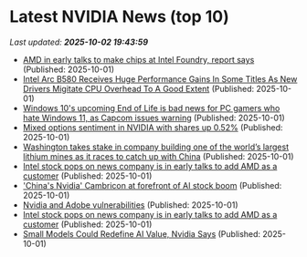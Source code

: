 # Latest NVIDIA News (top 10)
_Last updated: **2025-10-02 19:43:59**_

- [AMD in early talks to make chips at Intel Foundry, report says](https://www.tomshardware.com/pc-components/cpus/amd-in-early-talks-to-make-chips-at-intel-foundry-report-says) (Published: 2025-10-01)
- [Intel Arc B580 Receives Huge Performance Gains In Some Titles As New Drivers Migitate CPU Overhead To A Good Extent](https://wccftech.com/intel-arc-b580-receives-huge-performance-gains-in-some-titles-as-new-drivers-migitate-cpu-overhead-to-a-good-extent/) (Published: 2025-10-01)
- [Windows 10's upcoming End of Life is bad news for PC gamers who hate Windows 11, as Capcom issues warning](https://www.techradar.com/computing/windows/windows-10s-upcoming-end-of-life-is-bad-news-for-pc-gamers-who-hate-windows-11-as-capcom-issues-warning) (Published: 2025-10-01)
- [Mixed options sentiment in NVIDIA with shares up 0.52%](https://thefly.com/permalinks/entry.php/id4206398/NVDA-Mixed-options-sentiment-in-NVIDIA-with-shares-up-) (Published: 2025-10-01)
- [Washington takes stake in company building one of the world’s largest lithium mines as it races to catch up with China](https://fortune.com/2025/10/01/president-trump-administration-investment-electric-vehicles-united-states-lithium-energy-stake-company-deaprrtment-of-energy-general-motors-chris-wright-battery-washington-snaps-up-stake-in-lithium-am/) (Published: 2025-10-01)
- [Intel stock pops on news company is in early talks to add AMD as a customer](https://biztoc.com/x/dee93ff2f56a4291) (Published: 2025-10-01)
- ['China's Nvidia' Cambricon at forefront of AI stock boom](https://biztoc.com/x/5c482c2da8de0551) (Published: 2025-10-01)
- [Nvidia and Adobe vulnerabilities](https://blog.talosintelligence.com/nvidia-and-adobe-vulnerabilities/) (Published: 2025-10-01)
- [Intel stock pops on news company is in early talks to add AMD as a customer](https://www.cnbc.com/2025/10/01/intel-stock-amd-chips.html) (Published: 2025-10-01)
- [Small Models Could Redefine AI Value, Nvidia Says](http://www.pymnts.com/artificial-intelligence-2/2025/small-models-could-redefine-ai-value-nvidia-says/) (Published: 2025-10-01)
